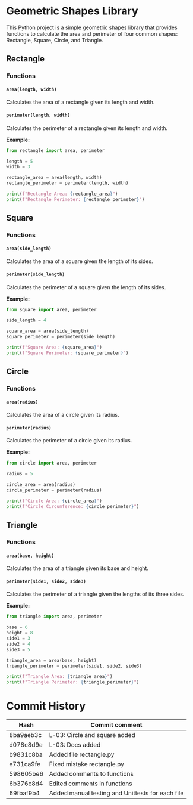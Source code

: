 # Geometric Shapes Library

This Python project is a simple geometric shapes library that provides functions to calculate the area and perimeter 
of four common shapes: Rectangle, Square, Circle, and Triangle.

## Rectangle

### Functions

#### `area(length, width)`
Calculates the area of a rectangle given its length and width.

#### `perimeter(length, width)`
Calculates the perimeter of a rectangle given its length and width.

**Example:**

```python
from rectangle import area, perimeter

length = 5
width = 3

rectangle_area = area(length, width)
rectangle_perimeter = perimeter(length, width)

print(f"Rectangle Area: {rectangle_area}")
print(f"Rectangle Perimeter: {rectangle_perimeter}")
```
## Square

### Functions

#### `area(side_length)`
Calculates the area of a square given the length of its sides.

#### `perimeter(side_length)`
Calculates the perimeter of a square given the length of its sides.

**Example:**

```python
from square import area, perimeter

side_length = 4

square_area = area(side_length)
square_perimeter = perimeter(side_length)

print(f"Square Area: {square_area}")
print(f"Square Perimeter: {square_perimeter}")
```
## Circle

### Functions

#### `area(radius)`
Calculates the area of a circle given its radius.

#### `perimeter(radius)`
Calculates the perimeter of a circle given its radius.

**Example:**

```python
from circle import area, perimeter

radius = 5

circle_area = area(radius)
circle_perimeter = perimeter(radius)

print(f"Circle Area: {circle_area}")
print(f"Circle Circumference: {circle_perimeter}")
```
## Triangle

### Functions

#### `area(base, height)`
Calculates the area of a triangle given its base and height.

#### `perimeter(side1, side2, side3)`
Calculates the perimeter of a triangle given the lengths of its three sides.

**Example:**

```python
from triangle import area, perimeter

base = 6
height = 8
side1 = 3
side2 = 4
side3 = 5

triangle_area = area(base, height)
triangle_perimeter = perimeter(side1, side2, side3)

print(f"Triangle Area: {triangle_area}")
print(f"Triangle Perimeter: {triangle_perimeter}")
```
# Commit History

| Hash      | Commit comment                                   |
|-----------|--------------------------------------------------|
| 8ba9aeb3c | L-03: Circle and square added                    |
| d078c8d9e | L-03: Docs added                                 |
| b9831c8ba | Added file rectangle.py                          |
| e731ca9fe | Fixed mistake rectangle.py                       |
| 598605be6 | Added comments to functions                      |
| 6b376c8d4 | Edited comments in functions                     |
| 69fbaf9b4 | Added manual testing and Unittests for each file |